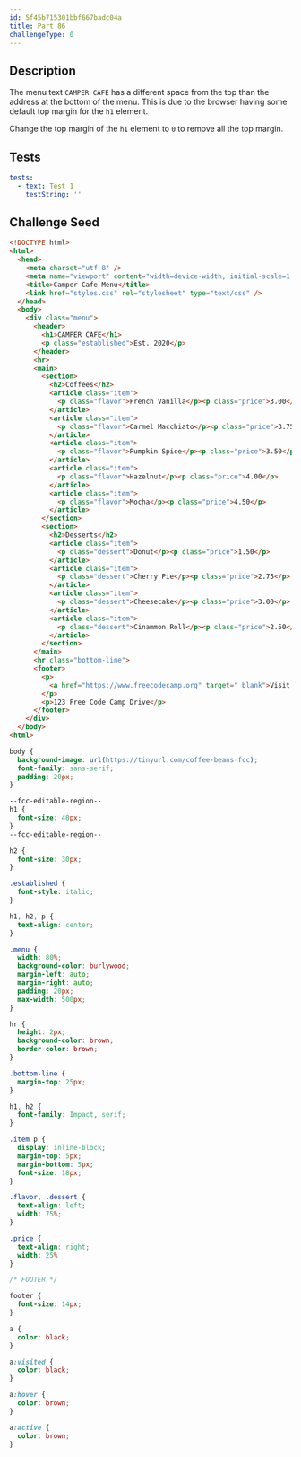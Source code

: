 ```yaml
---
id: 5f45b715301bbf667badc04a
title: Part 86
challengeType: 0
---
```


## Description

<section id='description'>

The menu text `CAMPER CAFE` has a different space from the top than the address at the bottom of the menu. This is due to the browser having some default top margin for the `h1` element.

Change the top margin of the `h1` element to `0` to remove all the top margin.

</section>

## Tests

<section id='tests'>

```yml
tests:
  - text: Test 1
    testString: ''

```

</section>

## Challenge Seed

<section id='challengeSeed'>

<div id='html-seed'>

```html
<!DOCTYPE html>
<html>
  <head>
    <meta charset="utf-8" />
    <meta name="viewport" content="width=device-width, initial-scale=1.0" />
    <title>Camper Cafe Menu</title>
    <link href="styles.css" rel="stylesheet" type="text/css" />
  </head>
  <body>
    <div class="menu">
      <header>
        <h1>CAMPER CAFE</h1>
        <p class="established">Est. 2020</p>
      </header>
      <hr>
      <main>
        <section>
          <h2>Coffees</h2>
          <article class="item">
            <p class="flavor">French Vanilla</p><p class="price">3.00</p>
          </article>
          <article class="item">
            <p class="flavor">Carmel Macchiato</p><p class="price">3.75</p>
          </article>
          <article class="item">
            <p class="flavor">Pumpkin Spice</p><p class="price">3.50</p>
          </article>
          <article class="item">
            <p class="flavor">Hazelnut</p><p class="price">4.00</p>
          </article>
          <article class="item">
            <p class="flavor">Mocha</p><p class="price">4.50</p>
          </article>
        </section>
        <section>
          <h2>Desserts</h2>
          <article class="item">
            <p class="dessert">Donut</p><p class="price">1.50</p>
          </article>
          <article class="item">
            <p class="dessert">Cherry Pie</p><p class="price">2.75</p>
          </article>
          <article class="item">
            <p class="dessert">Cheesecake</p><p class="price">3.00</p>
          </article>
          <article class="item">
            <p class="dessert">Cinammon Roll</p><p class="price">2.50</p>
          </article>
        </section>
      </main>
      <hr class="bottom-line">
      <footer>
        <p>
          <a href="https://www.freecodecamp.org" target="_blank">Visit our website</a>
        </p>
        <p>123 Free Code Camp Drive</p>
      </footer>
    </div>
  </body>
<html>
```

</div>

<div id='css-seed'>

```css
body {
  background-image: url(https://tinyurl.com/coffee-beans-fcc);
  font-family: sans-serif;
  padding: 20px;
}

--fcc-editable-region--
h1 {
  font-size: 40px;
}
--fcc-editable-region--

h2 {
  font-size: 30px;
}

.established {
  font-style: italic;
}

h1, h2, p {
  text-align: center;
}

.menu {
  width: 80%;
  background-color: burlywood;
  margin-left: auto;
  margin-right: auto;
  padding: 20px;
  max-width: 500px;
}

hr {
  height: 2px;
  background-color: brown;
  border-color: brown;
}

.bottom-line {
  margin-top: 25px;
}

h1, h2 {
  font-family: Impact, serif;
}

.item p {
  display: inline-block;
  margin-top: 5px;
  margin-bottom: 5px;
  font-size: 18px;
}

.flavor, .dessert {
  text-align: left;
  width: 75%;
}

.price {
  text-align: right;
  width: 25%
}

/* FOOTER */

footer {
  font-size: 14px;
}

a {
  color: black;
}

a:visited {
  color: black;
}

a:hover {
  color: brown;
}

a:active {
  color: brown;
}
```

</div>

</section>
